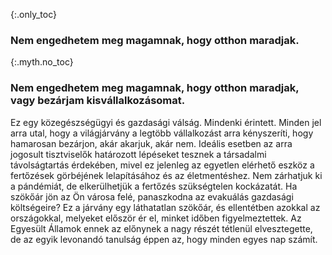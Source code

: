 {:.only_toc} 
 ### Nem engedhetem meg magamnak, hogy otthon maradjak. 

 {:.myth.no_toc} 
 ### Nem engedhetem meg magamnak, hogy otthon maradjak, vagy bezárjam kisvállalkozásomat. 

 Ez egy közegészségügyi és gazdasági válság. Mindenki érintett. Minden jel arra utal, hogy a világjárvány a legtöbb vállalkozást arra kényszeríti, hogy hamarosan bezárjon, akár akarjuk, akár nem. Ideális esetben az arra jogosult tisztviselők határozott lépéseket tesznek a társadalmi távolságtartás érdekében, mivel ez jelenleg az egyetlen elérhető eszköz a fertőzések görbéjének lelapításához és az életmentéshez. Nem zárhatjuk ki a pándémiát, de elkerülhetjük a fertőzés szükségtelen kockázatát. Ha szökőár jön az Ön városa felé, panaszkodna az evakuálás gazdasági költségeire? Ez a járvány egy láthatatlan szökőár, és ellentétben azokkal az országokkal, melyeket először ér el, minket időben figyelmeztettek. Az Egyesült Államok ennek az előnynek a nagy részét tétlenül elvesztegette, de az egyik levonandó tanulság éppen az, hogy minden egyes nap számít.
